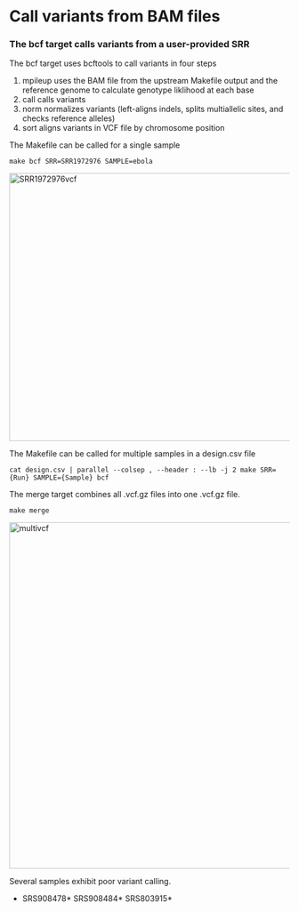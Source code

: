 # Call variants from BAM files
### The bcf target calls variants from a user-provided SRR  

The bcf target uses bcftools to call variants in four steps
1. mpileup uses the BAM file from the upstream Makefile output and the reference genome to calculate genotype liklihood at each base
2. call calls variants
3. norm normalizes variants (left-aligns indels, splits multiallelic sites, and checks reference alleles)
4. sort aligns variants in VCF file by chromosome position

The Makefile can be called for a single sample
```
make bcf SRR=SRR1972976 SAMPLE=ebola
```
<img width="1408" height="482" alt="SRR1972976vcf" src="https://github.com/user-attachments/assets/295c8bd3-7eaa-4258-a9da-9065d8a1c390" />

The Makefile can be called for multiple samples in a design.csv file
```
cat design.csv | parallel --colsep , --header : --lb -j 2 make SRR={Run} SAMPLE={Sample} bcf
```
The merge target combines all .vcf.gz files into one .vcf.gz file.
```
make merge
```
<img width="1913" height="623" alt="multivcf" src="https://github.com/user-attachments/assets/0bd90f8a-de5c-4da3-b1b9-bd13a7ba7e98" />

Several samples exhibit poor variant calling.
- SRS908478* SRS908484* SRS803915*

  
